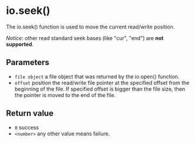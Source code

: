 # io.seek()

The io.seek() function is used to move the current read/write position.

_Notice:_ other read standard seek bases (like "cur", "end") are **not supported**.

## Parameters

* `file object` a file object that was returned by the io.open() function.
* `offset` position the read/write file pointer at the specified offset from the beginning of the file. If specified offset is bigger than the file size, then the pointer is moved to the end of the file.

## Return value

* `0` success
* `<number>` any other value means failure.

